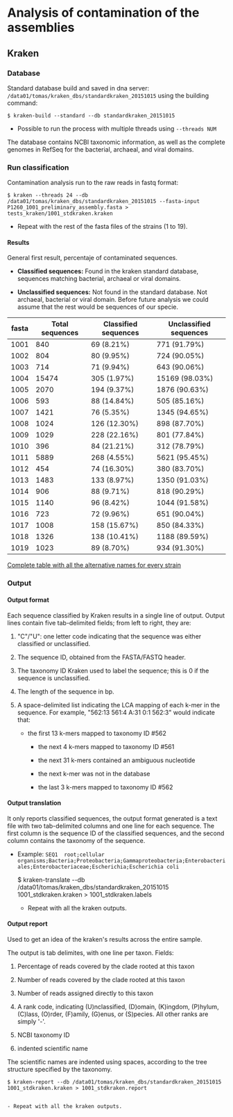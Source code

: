 # Analysis of contamination of the assemblies

## Kraken

### Database
Standard database build and saved in dna server: `/data01/tomas/kraken_dbs/standardkraken_20151015` using the building command:

	$ kraken-build --standard --db standardkraken_20151015

- Possible to run the process with multiple threads using `--threads NUM`

The database contains NCBI taxonomic information, as well as the complete genomes in RefSeq for the bacterial, archaeal, and viral domains.

### Run classification

Contamination analysis run to the raw reads in fastq format:

	$ kraken --threads 24 --db /data01/tomas/kraken_dbs/standardkraken_20151015 --fasta-input P1260_1001_preliminary_assembly.fasta > tests_kraken/1001_stdkraken.kraken
 
 - Repeat with the rest of the fasta files of the strains (1 to 19).

#### Results

General first result, percentaje of contaminated sequences.

- **Classified sequences:** Found in the kraken standard database, sequences matching bacterial, archaeal or viral domains.

- **Unclassified sequences:** Not found in the standard database. Not archaeal, bacterial or viral domain. Before future analysis we could assume that the rest would be sequences of our specie. 

| fasta  | Total sequences | Classified sequences | Unclassified sequences |
|--------|-----------------|----------------------|------------------------| 
| 1001	 |	840        |	69 (8.21%)        |	771 (91.79%)	   |	
| 1002   |  	804        |	80 (9.95%)        |	724 (90.05%)       |
| 1003   |	714 	   |	71 (9.94%)        |	643 (90.06%)       |  	
| 1004   | 	15474      |	305 (1.97%)       |	15169 (98.03%)     |
| 1005   | 	2070       |	194 (9.37%)       | 	1876 (90.63%)      |
| 1006   | 	593        |	88 (14.84%)       |	505 (85.16%)       |
| 1007   |  	1421       |	76 (5.35%)        |	1345 (94.65%)      |
| 1008   |  	1024       |	126 (12.30%)      |	898 (87.70%)       |
| 1009   |  	1029       |	228 (22.16%)      |	801 (77.84%)       |
| 1010   |  	396        |	84 (21.21%)       |	312 (78.79%)       |
| 1011   |  	5889       |	268 (4.55%)       |	5621 (95.45%)      |
| 1012   |  	454        |	74 (16.30%)       |	380 (83.70%)       |
| 1013   |	1483       |	133 (8.97%)       |	1350 (91.03%)      |
| 1014   | 	906        |	88 (9.71%)        |	818 (90.29%)       |
| 1015   |  	1140 	   |	96 (8.42%)        |	1044 (91.58%)      |
| 1016   |  	723 	   |	72 (9.96%)        |	651 (90.04%)	   |
| 1017   |  	1008       |	158 (15.67%)      |	850 (84.33%)       |
| 1018   | 	1326       |	138 (10.41%)      |	1188 (89.59%)      |
| 1019   |  	1023 	   |	89 (8.70%)        |	934 (91.30%)       |

[Complete table with all the alternative names for every strain](https://github.com/The-Bioinformatics-Group/Debaryomyces_hansenii/blob/master/Work_files/Strains.md)

### Output

#### Output format

Each sequence classified by Kraken results in a single line of output. Output lines contain five tab-delimited fields; from left to right, they are:

1. "C"/"U": one letter code indicating that the sequence was either classified or unclassified.

2. The sequence ID, obtained from the FASTA/FASTQ header.

3. The taxonomy ID Kraken used to label the sequence; this is 0 if the sequence is unclassified.

4. The length of the sequence in bp.

5. A space-delimited list indicating the LCA mapping of each k-mer in the sequence. For example, "562:13 561:4 A:31 0:1 562:3" would indicate that:


	- the first 13 k-mers mapped to taxonomy ID #562

        - the next 4 k-mers mapped to taxonomy ID #561

        - the next 31 k-mers contained an ambiguous nucleotide

        - the next k-mer was not in the database

        - the last 3 k-mers mapped to taxonomy ID #562

#### Output translation

It only reports classified sequences, the output format generated is a text file with two tab-delimited columns and one line for each sequence. The first column is the sequence ID of the classified sequences, and the second column contains the taxonomy of the sequence. 

- Example: `SEQ1  root;cellular organisms;Bacteria;Proteobacteria;Gammaproteobacteria;Enterobacteriales;Enterobacteriaceae;Escherichia;Escherichia coli`


	$ kraken-translate --db /data01/tomas/kraken_dbs/standardkraken_20151015 1001_stdkraken.kraken > 1001_stdkraken.labels


	- Repeat with all the kraken outputs.

#### Output report

Used to get an idea of the kraken's results across the entire sample.

The output is tab delimites, with one line per taxon. Fields:

1. Percentage of reads covered by the clade rooted at this taxon

2. Number of reads covered by the clade rooted at this taxon

3. Number of reads assigned directly to this taxon

4. A rank code, indicating (U)nclassified, (D)omain, (K)ingdom, (P)hylum, (C)lass, (O)rder, (F)amily, (G)enus, or (S)pecies. All other ranks are simply '-'.

5. NCBI taxonomy ID 

6. indented scientific name

The scientific names are indented using spaces, according to the tree structure specified by the taxonomy.
	
	$ kraken-report --db /data01/tomas/kraken_dbs/standardkraken_20151015 1001_stdkraken.kraken > 1001_stdkraken.report
	

	- Repeat with all the kraken outputs.

